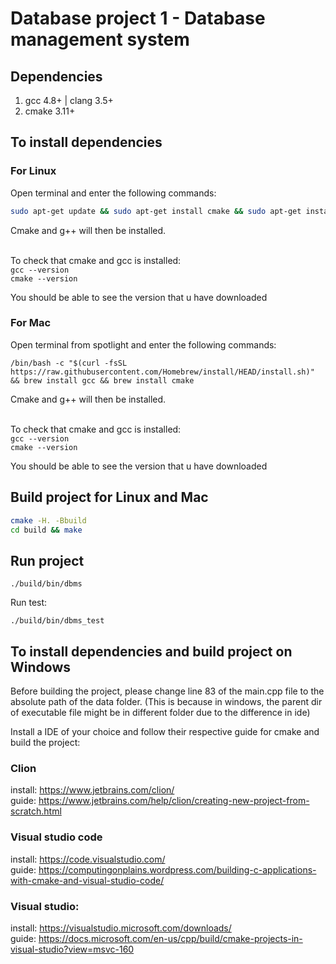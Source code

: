 # Database project 1 - Database management system

## Dependencies
1. gcc 4.8+ | clang 3.5+
2. cmake 3.11+

## To install dependencies

### For Linux
Open terminal and enter the following commands: <br/>
``` bash
sudo apt-get update && sudo apt-get install cmake && sudo apt-get install g++
```
Cmake and g++ will then be installed. <br/><br/>

To check that cmake and gcc is installed: <br/>
`gcc --version` <br/>
`cmake --version` <br/>

You should be able to see the version that u have downloaded

### For Mac
Open terminal from spotlight and enter the following commands: <br/>
```
/bin/bash -c "$(curl -fsSL https://raw.githubusercontent.com/Homebrew/install/HEAD/install.sh)" && brew install gcc && brew install cmake
```
Cmake and g++ will then be installed. <br/><br/>

To check that cmake and gcc is installed: <br/>
`gcc --version` <br/>
`cmake --version` <br/>

You should be able to see the version that u have downloaded

## Build project for Linux and Mac

``` bash
cmake -H. -Bbuild
cd build && make
```

## Run project
```
./build/bin/dbms
```

Run test:
```
./build/bin/dbms_test
```

## To install dependencies and build project on Windows
Before building the project, please change line 83 of the main.cpp file to the absolute path of the data folder. (This is because in windows, the parent dir of executable file might be in different folder due to the difference in ide) <br/>

Install a IDE of your choice and follow their respective guide for cmake and build the project:
### Clion
install: https://www.jetbrains.com/clion/ <br/>
guide: https://www.jetbrains.com/help/clion/creating-new-project-from-scratch.html

### Visual studio code
install: https://code.visualstudio.com/ <br/>
guide: https://computingonplains.wordpress.com/building-c-applications-with-cmake-and-visual-studio-code/

### Visual studio: 
install: https://visualstudio.microsoft.com/downloads/ <br/>
guide: https://docs.microsoft.com/en-us/cpp/build/cmake-projects-in-visual-studio?view=msvc-160




